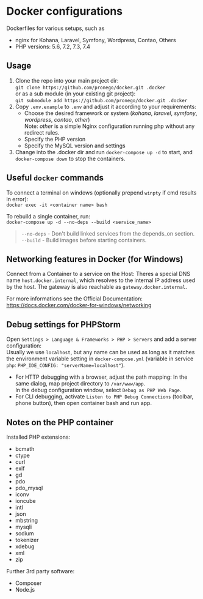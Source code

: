 # Docker configurations

Dockerfiles for various setups, such as
* nginx for Kohana, Laravel, Symfony, Wordpress, Contao, Others
* PHP versions: 5.6, 7.2, 7.3, 7.4

## Usage

1. Clone the repo into your main project dir:  
    `git clone https://github.com/pronego/docker.git .docker`  
    or as a sub module (in your existing git project):  
    `git submodule add https://github.com/pronego/docker.git .docker`
2. Copy `.env.example` to `.env` and adjust it according to your requirements:
    - Choose the desired framework or system (*kohana*, *laravel*, *symfony*, *wordpress*, *contao*, *other*)  
      Note: *other* is a simple Nginx configuration running php without any redirect rules.
    - Specify the PHP version
    - Specify the MySQL version and settings  
3. Change into the .docker dir and run `docker-compose up -d` to start, and 
   `docker-compose down` to stop the containers.


## Useful `docker` commands

To connect a terminal on windows (optionally prepend `winpty` if cmd results in error):  
`docker exec -it <container name> bash`

To rebuild a single container, run:  
`docker-compose up -d --no-deps --build <service_name>`

> `--no-deps` - Don't build linked services from the depends_on section.  
> `--build` - Build images before starting containers.

## Networking features in Docker (for Windows)
Connect from a Container to a service on the Host:
Theres a special DNS name `host.docker.internal`, which resolves to the internal IP address used by the host.
The gateway is also reachable as `gateway.docker.internal`.

For more informations see the Official Documentation: https://docs.docker.com/docker-for-windows/networking


## Debug settings for PHPStorm
Open `Settings > Language & Frameworks > PHP > Servers` and add a server configuration:\
Usually we use `localhost`, but any name can be used as long as it matches the environment variable setting 
in `docker-compose.yml` (variable in service `php`: `PHP_IDE_CONFIG: "serverName=localhost"`).

- For HTTP debugging with a browser, adjust the path mapping:
  In the same dialog, map project directory to `/var/www/app`.\
  In the debug configuration window, select `Debug as PHP Web Page`.
- For CLI debugging, activate `Listen to PHP Debug Connections` (toolbar, phone button), then open 
  container bash and run app.
  
  
## Notes on the PHP container
Installed PHP extensions:
- bcmath
- ctype
- curl
- exif
- gd
- pdo
- pdo_mysql
- iconv
- ioncube
- intl
- json
- mbstring
- mysqli
- sodium
- tokenizer
- xdebug
- xml
- zip

Further 3rd party software:
- Composer
- Node.js